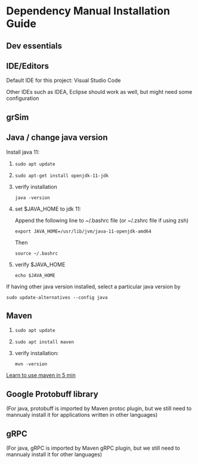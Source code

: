 # Dependency Manual Installation Guide



## Dev essentials





## IDE/Editors

Default IDE for this project: Visual Studio Code

Other IDEs such as IDEA, Eclipse should work as well, but might need some configuration



## grSim



## Java / change java version

Install java 11:

1. ```shell
   sudo apt update
   ```
   
2. ```shell
   sudo apt-get install openjdk-11-jdk
   ```

4. verify installation 

   ```shell
   java -version
   ```

4. set $JAVA_HOME to jdk 11:

   Append the following line to ~/.bashrc file (or ~/.zshrc file if using zsh)

   ```shell
   export JAVA_HOME=/usr/lib/jvm/java-11-openjdk-amd64
   ```

   Then 

   ```shell
   source ~/.bashrc
   ```

5. verify $JAVA_HOME

   ```
   echo $JAVA_HOME
   ```

   

If having other java version installed, select a particular java version by

```shell
sudo update-alternatives --config java
```



## Maven

1. ```shell
   sudo apt update
   ```

2. ```shell
   sudo apt install maven
   ```

3. verify installation:

   ```shell
   mvn -version
   ```

[Learn to use maven in 5 min](https://maven.apache.org/guides/getting-started/maven-in-five-minutes.html)



## Google Protobuff library

(For java, protobuff is imported by Maven protoc plugin, but we still need to mannualy install it for applications written in other languages)



## gRPC

(For java, gRPC is imported by Maven gRPC plugin, but we still need to mannualy install it for other languages)
